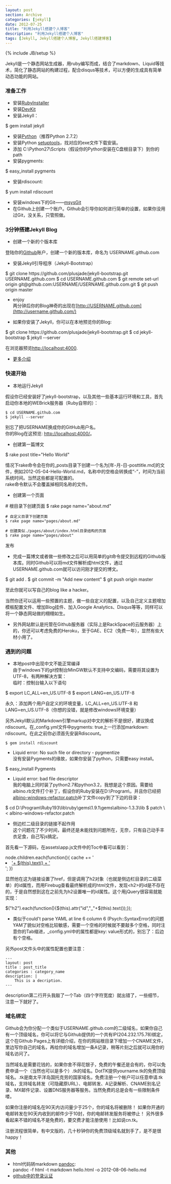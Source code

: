 ```yaml
---
layout: post
section: Archive
categories: [jekyll]
date: 2012-07-25
title: "利用Jekyll搭建个人博客"
description: "利用Jekyll搭建个人博客"
tags: [Jekyll, Jekyll搭建个人博客, Jekyll搭建博客]
---
```

{% include JB/setup %}

Jekyll是一个静态网站生成器，用ruby编写而成，结合了markdown、Liquid等技术，简化了静态网站的构建过程，配合disqus等技术，可以方便的生成具有简单动态功能的网站。

### 准备工作 

-   安装[RubyInstaller](http://rubyinstaller.org/downloads/)
-   安装[DevKit](http://rubyinstaller.org/downloads/)
-   安装Jekyll： 

<label/>
    $ gem install jekyll

-   安装[Python](http://www.python.org/getit/)（推荐Python 2.7.2）
-   安装Python [setuptools](http://pypi.python.org/pypi/setuptools)，找对应的exe文件下载安装。
-   添加 C:\Python27\Scripts（假设你的Python安装在C盘根目录下）到你的path
-   安装pygments:  

<label/>
    $ easy_install pygments

-   安装rdiscount:  

<label/>
    $ yum install rdiscount

-   安装windows下的Git——[msysGit](http://msysgit.github.com/)
-   在Github上创建一个账户。Github会引导你如何进行简单的设置，如果你没用过Git，没关系，只管照做。

### 3分钟搭建Jekyll Blog 

-   创建一个新的个版本库

登陆你的[Github](https://github.com/)账户，创建一个新的版本库，命名为
    USERNAME.github.com

-   安装Jekyll引导程序（Jekyll-Bootstrap）  

<label/>
    $ git clone https://github.com/plusjade/jekyll-bootstrap.git USERNAME.github.com  
    $ cd USERNAME.github.com  
    $ git remote set-url origin git@github.com:USERNAME/USERNAME.github.com.git  
    $ git push origin master

-   enjoy  
    两分钟后你的Blog神奇的出现在[http://USERNAME.github.com](http://username.github.com/)

-   如果你安装了Jekyll，你可以在本地预览你的Blog:  

<label/>
    $ git clone https://github.com/plusjade/jekyll-bootstrap.git  
    $ cd jekyll-bootstrap  
    $ jekyll --server

在浏览器预览[http://localhost:4000](http://localhost:4000/).

-   [更多介绍](http://jekyllbootstrap.com/lessons/jekyll-introduction.html)

### 快速开始 

-   本地运行Jekyll 

假设你已经安装好了jekyll-bootstrap，以及其他一些基本运行环境和工具，首先启动你本地的WEBrick服务器（Ruby自带的）：

    $ cd USERNAME.github.com  
    $ jekyll --server  

别忘了把USERNAME换成你的GitHub用户名。  
你的Blog在这预览: [http://localhost:4000/](http://localhost:4000/)。  

-   创建第一篇博文 

<label/>
    $ rake post title="Hello World"

情况下rake命令会在你的_posts目录下创建一个名为\[年-月-日-posttitle.md\]的文件，例如2012-05-04-Hello-World.md，名称中的空格会转换成“-”，时间为当前系统时间。当然这些都是可配置的。  
rake命令默认不会覆盖掉相同名称的文件。  

-   创建第一个页面 

<label/>
    # 根目录下创建页面  
    $ rake page name="about.md"

    # 自定义目录下创建页面  
    $ rake page name="pages/about.md"

    # 创建类似./pages/about/index.html目录结构的页面  
    $ rake page name="pages/about"
发布  

-   完成一篇博文或者做一些修改之后可以用简单的git命令提交到远程的Github版本库。同时Github可以将md文件解析成html文件，通过USERNAME.github.com就可以访问刚才提交的博文。  

<label/>
    $ git add .  
    $ git commit -m "Add new content"  
    $ git push origin master
    
至此你就可以写自己的blog like a hacker。

当然你还可以运用一些预置的主题，做一些自定义的配置，以及自己定义主题增加模板配置文件、增加Blog挂件、加入Google Analytics、Disqus等等，同样可以将一个静态网站做的栩栩如生。  

-   另外网站默认是托管在Github服务器（实际上是RackSpace的云服务器）上的，你还可以考虑免费的Heroku，至于GAE、EC2（免费一年），显然有些大材小用了。  

### 遇到的问题

-   本地post中出现中文不能正常编译  
由于windows下的git控制台MinGW默认不支持中文编码，需要将其设置为UTF-8，有两种解决方案：  
临时：控制台输入以下语句  

<label/>
    $ export LC_ALL=en_US.UTF-8  
    $ export LANG=en_US.UTF-8  
    
永久：添加两个用户自定义的环境变量，LC_ALL=en_US.UTF-8 和 LANG=en_US.UTF-8（你想的没错，就是修改windows环境变量）

另外Jekyll默认的Markdown引擎markup对中文的解析不是很好，建议换成rdiscount。在_config.yml文件中pygments: true上一行添加markdown: rdiscount。在此之前你必须首先安装Rdiscount。

    $ gem install rdiscount

-   Liquid error: No such file or directory - pygmentize  
没有安装Pygments的缘故，如果你安装了python，只需要easy install。  
    
<label/>
    $ easy_install Pygments

-   Liquid error: bad file descriptor  
我的电脑上同时装了python2.7和python3.2，我想是这个原因。需要给albino.rb文件打个补丁，假设你的Ruby安装在D:\Program\，并且你已经把[albino-windows-refactor.patch](https://gist.github.com/2592525)补丁文件copy到了下边的目录：  

<label/>
    $ cd D:\Program\Ruby193\lib\ruby\gems\1.9.1\gems\albino-1.3.3\lib  
    $ patch \< albino-windows-refactor.patch

-   侧边栏二级目录的链接不起作用  
这个问题花了不少时间，最终还是未能找到问题所在，无奈，只有自己动手丰衣足食，自己写js搞定。

首先看一下源码，在assets\app.js文件中的Toc中看可以看到：  
    
<label/>    
    node.children.each(function(){  
        cache += '<li class="sub"><a href="#'+ this.id + '">'+ $(this).text() + '</a></li>';  
    })  

显然他在这为链接设置了href，但是调用了h2对象（也就是侧边栏目录的二级菜单）的id属性，而用Firebug查看最终解析成的html文件，发现&lt;h2>的id是不存在的，于是自然想到这在之前先为h2设置唯一的id属性。这个用jQuery很容易就能实现：  
    
<label/>
    $("h2").each(function(){$(this).attr("id","_"+$(this).text());});

-   类似于could't parse YAML at line 6 column 6 (Psych::SyntaxError)的问题  
    YAM了貌似对空格比较敏感，需要一个空格的时候就不要敲多个空格，同时注意你的Tab缩进，_config.yml中的属性都是key: value形式的，别忘了：后边有个空格。  

另外post文件头中的属性配置也要注意：
    
    ---  
    layout: post  
    title : post_title  
    categories : category_name  
    description: |  
        This is a decription.  
    ---  

description第二行开头我敲了一个Tab（四个字符宽度）就出错了，一些细节，注意一下就好了。

### 域名绑定 ###

Github会为你分配一个类似于USERNAME.github.com的二级域名，如果你自己有一个顶级域名，你可以将它与Github提供的一个共有IP(204.232.175.78)绑定，这个在Github Pages上有详细介绍，在你的网站根目录下增加一个CNAME文件，里边写你自己的域名，再给你的域名增加一条A记录，稍等片刻之后就可以用你的域名访问了。

当然域名是需要花钱的，如果你舍不得花银子，免费的午餐还是会有的，你可以免费申请一个（当然也可以是多个）.tk的域名。DotTK提供yourname.tk的免费顶级域名。.tk是南太平洋岛国托克劳的国家域名，免费注册一个帐户可以任意申请.tk域名，支持域名转发（可隐藏原URL）、电邮转发、A记录解析、CNAME别名记录、MX邮件记录、设置DNS服务器等服务。当然免费的总是会有一些限制条件喽。

如果你注册的域名在90天内访问量少于25个，你的域名将被删除！
如果你开通的电邮转发在90天内收到的邮件少于10封，你的电邮转发服务将被停止！
另外很多看起来不错的域名不是免费的，要交费才能注册使用！比如说cn.tk。

注册流程很简单，有中文版的，几十秒钟你的免费顶级域名就到手了，是不是很happy！


### 其他
-   html代码转markdown [pandoc](http://johnmacfarlane.net/pandoc/installing.html):  
	pandoc -f html -t markdown hello.html -o 2012-08-06-hello.md
-   [github中的登录认证](http://www.cnblogs.com/rollenholt/articles/2389459.html)